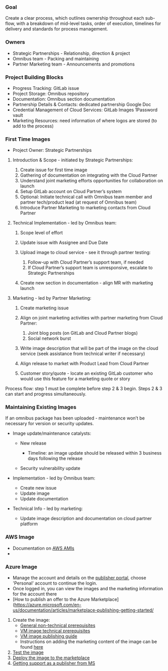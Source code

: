 ### Goal

Create a clear process, which outlines ownership throughout each sub-flow, with a breakdown of mid-level tasks, order of execution, timelines for delivery and standards for process management.



### Owners

- Strategic Partnerships - Relationship, direction & project
- Omnibus team - Packing and maintaining
- Partner Marketing team - Announcements and promotions

### Project Building Blocks

- Progress Tracking: GitLab issue
- Project Storage: Omnibus repository
- Documentation: Omnibus section documentation
- Partnership Details & Contacts: dedicated partnership Google Doc
- Credential Management of Cloud Services: GitLab Images 1Password vault
- Marketing Resources: need information of where logos are stored (to add to the process)

### First Time Images

- Project Owner: Strategic Partnerships

1. Introduction & Scope - initiated by Strategic Partnerships:
    1. Create issue for first time image
    2. Gathering of documentation on integrating with the Cloud Partner
    3. Understand joint marketing efforts opportunities for collaboration on launch
    4. Setup GitLab account on Cloud Partner’s system
    5. Optional: Initiate technical call with Omnibus team member and partner tech/product lead (at request of Omnibus team)
    6. Introduce Partner Marketing to marketing contacts from Cloud Partner

2. Technical Implementation - led by Omnibus team:
    1. Scope level of effort
    2. Update issue with Assignee and Due Date
    3. Upload image to cloud service - see it through partner testing:
        1. Follow-up with Cloud Partner’s support team, if needed
        2. If Cloud Partner’s support team is unresponsive, escalate to Strategic Partnerships

    4. Create new section in documentation - align MR with marketing launch

3. Marketing - led by Partner Marketing:
    1. Create marketing issue
    2. Align on joint marketing activities with partner marketing from Cloud Partner:
        1. Joint blog posts (on GitLab and Cloud Partner blogs)
        2. Social network burst

    3. Write image description that will be part of the image on the cloud service (seek assistance from technical writer if necessary)
    4. Align release to market with Product Lead from Cloud Partner
    5. Customer story/quote - locate an existing GitLab customer who would use this feature for a marketing quote or story

Process flow: step 1 must be complete before step 2 & 3 begin. Steps 2 & 3 can start and progress simultaneously.

### Maintaining Existing Images

If an omnibus package has been uploaded - maintenance won’t be necessary for version or security updates.

- Image update/maintenance catalysts:
    - New release
        - Timeline: an image update should be released within 3 business days following the release

    - Security vulnerability update

- Implementation - led by Omnibus team:
    - Create new issue
    - Update image
    - Update documentation

- Technical Info - led by marketing:
    - Update image description and documentation on cloud partner platform

### AWS Image
- Documentation on [AWS AMIs](http://docs.aws.amazon.com/AWSEC2/latest/UserGuide/AMIs.html)
- 

### Azure Image
- Manage the account and details on the [publisher portal](https://publish.windowsazure.com/), choose 'Personal' account
to continue the login.
- Once logged in, you can view the images and the marketing information for the account there
- [How to publish an offer to the Azure Marketplace](https://azure.microsoft.com/en-us/documentation/articles/marketplace-publishing-getting-started/
1. Create the image:
    - [General non-technical prerequisites](https://azure.microsoft.com/en-us/documentation/articles/marketplace-publishing-pre-requisites/)
    - [VM image technical prerequisites](https://azure.microsoft.com/en-us/documentation/articles/marketplace-publishing-vm-image-creation-prerequisites/)
    - [VM image publishing guide](https://azure.microsoft.com/en-us/documentation/articles/marketplace-publishing-vm-image-creation/)
    - Instructions on adding the marketing content of the image can be found [here](https://azure.microsoft.com/en-us/documentation/articles/marketplace-publishing-push-to-staging/)
2. [Test the image](https://azure.microsoft.com/en-us/documentation/articles/marketplace-publishing-vm-image-test-in-staging/)
3. [Deploy the image to the marketplace](https://azure.microsoft.com/en-us/documentation/articles/marketplace-publishing-push-to-production/)
4. [Getting support as a publisher from MS](https://azure.microsoft.com/en-us/documentation/articles/marketplace-publishing-get-publisher-support/)


